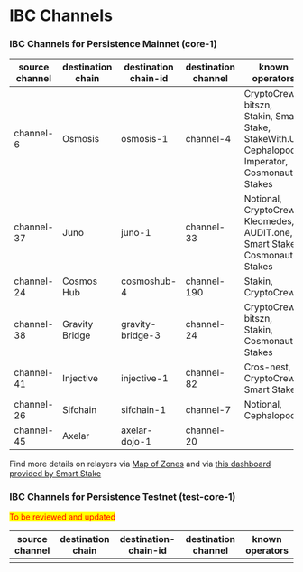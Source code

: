 # IBC Channels

### **IBC Channels for Persistence Mainnet (core-1)**

| source channel | destination chain | destination chain-id | destination channel | known operators                                                                                |
| -------------- | ----------------- | -------------------- | ------------------- | ---------------------------------------------------------------------------------------------- |
| channel-6      | Osmosis           | osmosis-1            | channel-4           | CryptoCrew, bitszn, Stakin, Smart Stake, StakeWith.Us, Cephalopod, Imperator, Cosmonaut Stakes |
| channel-37     | Juno              | juno-1               | channel-33          | Notional, CryptoCrew, Kleomedes, AUDIT.one, Smart Stake, Cosmonaut Stakes                      |
| channel-24     | Cosmos Hub        | cosmoshub-4          | channel-190         | Stakin, CryptoCrew                                                                             |
| channel-38     | Gravity Bridge    | gravity-bridge-3     | channel-24          | CryptoCrew, bitszn, Stakin, Cosmonaut Stakes                                                   |
| channel-41     | Injective         | injective-1          | channel-82          | Cros-nest, CryptoCrew, Smart Stake                                                             |
| channel-26     | Sifchain          | sifchain-1           | channel-7           | Notional, Cephalopod                                                                           |
| channel-45     | Axelar            | axelar-dojo-1        | channel-20          |                                                                                                |

Find more details on relayers via [Map of Zones](https://mapofzones.com/zones/core-1/peers?columnKey=ibcVolumeIn\&period=30d) and via [this dashboard provided by Smart Stake](https://relayers.smartstake.io/network/XPRT)

### **IBC Channels for Persistence Testnet (test-core-1)**

<mark style="color:red;">To be reviewed and updated</mark>

| source channel | destination chain | destination-chain-id | destination channel | known operators |
| -------------- | ----------------- | -------------------- | ------------------- | --------------- |
|                |                   |                      |                     |                 |

